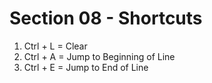 # Section 08 - Shortcuts
1. Ctrl + L = Clear
2. Ctrl + A = Jump to Beginning of Line
3. Ctrl + E = Jump to End of Line

